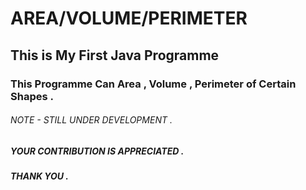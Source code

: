 # AREA/VOLUME/PERIMETER
##  This is My First Java Programme 
### This Programme Can Area , Volume , Perimeter of Certain Shapes .

###### NOTE - STILL UNDER DEVELOPMENT .
##### YOUR CONTRIBUTION IS APPRECIATED . 
##### THANK YOU .
